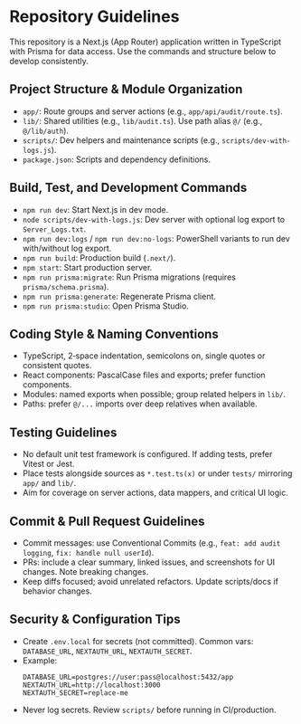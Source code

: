 # Repository Guidelines

This repository is a Next.js (App Router) application written in TypeScript with Prisma for data access. Use the commands and structure below to develop consistently.

## Project Structure & Module Organization
- `app/`: Route groups and server actions (e.g., `app/api/audit/route.ts`).
- `lib/`: Shared utilities (e.g., `lib/audit.ts`). Use path alias `@/` (e.g., `@/lib/auth`).
- `scripts/`: Dev helpers and maintenance scripts (e.g., `scripts/dev-with-logs.js`).
- `package.json`: Scripts and dependency definitions.

## Build, Test, and Development Commands
- `npm run dev`: Start Next.js in dev mode.
- `node scripts/dev-with-logs.js`: Dev server with optional log export to `Server_Logs.txt`.
- `npm run dev:logs` / `npm run dev:no-logs`: PowerShell variants to run dev with/without log export.
- `npm run build`: Production build (`.next/`).
- `npm start`: Start production server.
- `npm run prisma:migrate`: Run Prisma migrations (requires `prisma/schema.prisma`).
- `npm run prisma:generate`: Regenerate Prisma client.
- `npm run prisma:studio`: Open Prisma Studio.

## Coding Style & Naming Conventions
- TypeScript, 2‑space indentation, semicolons on, single quotes or consistent quotes.
- React components: PascalCase files and exports; prefer function components.
- Modules: named exports when possible; group related helpers in `lib/`.
- Paths: prefer `@/...` imports over deep relatives when available.

## Testing Guidelines
- No default unit test framework is configured. If adding tests, prefer Vitest or Jest.
- Place tests alongside sources as `*.test.ts(x)` or under `tests/` mirroring `app/` and `lib/`.
- Aim for coverage on server actions, data mappers, and critical UI logic.

## Commit & Pull Request Guidelines
- Commit messages: use Conventional Commits (e.g., `feat: add audit logging`, `fix: handle null userId`).
- PRs: include a clear summary, linked issues, and screenshots for UI changes. Note breaking changes.
- Keep diffs focused; avoid unrelated refactors. Update scripts/docs if behavior changes.

## Security & Configuration Tips
- Create `.env.local` for secrets (not committed). Common vars: `DATABASE_URL`, `NEXTAUTH_URL`, `NEXTAUTH_SECRET`.
- Example:
  ```env
  DATABASE_URL=postgres://user:pass@localhost:5432/app
  NEXTAUTH_URL=http://localhost:3000
  NEXTAUTH_SECRET=replace-me
  ```
- Never log secrets. Review `scripts/` before running in CI/production.

